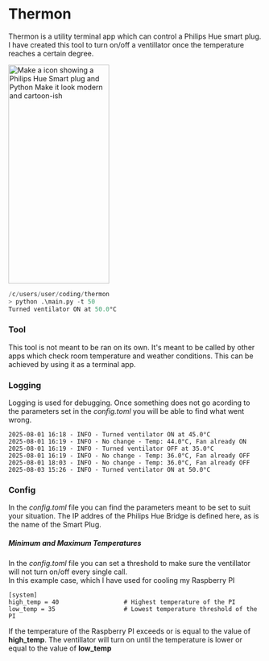 # Thermon
Thermon is a utility terminal app which can control a Philips Hue smart plug.
I have created this tool to turn on/off a ventillator once the temperature reaches a certain degree.

<img width="200" height="435" alt="Make a icon showing a Philips Hue Smart plug and Python  Make it look modern and cartoon-ish" src="https://github.com/user-attachments/assets/0095b09b-f234-45da-8aac-edec2abaaff4" />

```python
/c/users/user/coding/thermon
> python .\main.py -t 50
Turned ventilator ON at 50.0°C
```

### Tool
This tool is not meant to be ran on its own. It's meant to be called by other apps which check room temperature and weather conditions. This can be achieved by using it as a terminal app.

### Logging
Logging is used for debugging. Once something does not go acording to the parameters set in the *config.toml* you will be able to find what went wrong.
```terminal
2025-08-01 16:18 - INFO - Turned ventilator ON at 45.0°C
2025-08-01 16:19 - INFO - No change - Temp: 44.0°C, Fan already ON
2025-08-01 16:19 - INFO - Turned ventilator OFF at 35.0°C
2025-08-01 16:19 - INFO - No change - Temp: 36.0°C, Fan already OFF
2025-08-01 18:03 - INFO - No change - Temp: 36.0°C, Fan already OFF
2025-08-03 15:26 - INFO - Turned ventilator ON at 50.0°C
```

### Config
In the *config.toml* file you can find the parameters meant to be set to suit your situation. The IP addres of the Philips Hue Bridge is defined here, as is the name of the Smart Plug.<br>

##### Minimum and Maximum Temperatures<br>
In the *config.toml* file you can set a threshold to make sure the ventillator will not turn on/off every single call. <br>
In this example case, which I have used for cooling my Raspberry PI 
```
[system]
high_temp = 40                  # Highest temperature of the PI
low_temp = 35                   # Lowest temperature threshold of the PI
```
If the temperature of the Raspberry PI exceeds or is equal to the value of **high_temp**. The ventillator will turn on until the temperature is lower or equal to the value of **low_temp**
